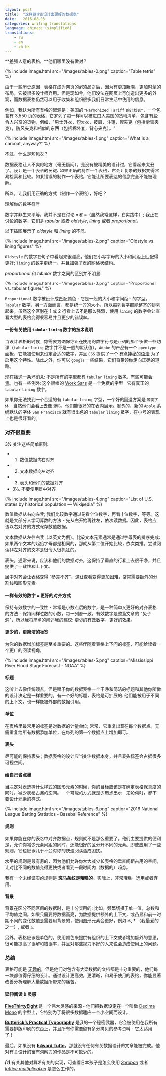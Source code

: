 ```yaml
---
layout: post
title:  "这样做才能设计出更好的数据表"
date:   2016-08-03
categories: writing translations
language: chinese (simplified)
translations: 
    - ru
    - en
    - zh-hk
---
```


**差强人意的表格。**他们哪里没有做对？

{% include image.html src="/images/tables-0.png" caption="Table tetris" %}

由于一些历史原因，表格在成为网页的必须品之后，因为有更加新潮，更加时髦的布局，它被很多设计师弃用。但是现如今，他们没法在网页上再创造出更多的外观，而数据表格仍然可以用于收集和组织很多我们日常生活中使用的信息。

例如，我认为所有表格的起源是：美国的 `"Harmonized Tariff 的计划表"`，一个包含有 3,550 页的表格，它罗列了每一样可以被进口入美国的货物清单，包含有些令人兴奋的货物，例如，"男士外衣，短大衣，披肩，斗篷，厚夹克（包括滑雪夹克），防风夹克和相似的东西（包括棉外套，背心夹克）。"

{% include image.html src="/images/tables-1.png" caption="What is a carcoat, anyway?" %}

不过，什么是短风衣？

数据表格让人不爽的地方（毫无疑问），是没有被精美的设计过，它看起来太丑了。设计是一个表格的关键: 如果正确的制作一个表格，它会让复杂的数据变得容易检索和比较。如果错误的制作一个表格，它能让所要表达的信息完全不能被理解。

所以，让我们用正确的方式（制作一个表格），好吧？

理解你的数字符号

数字并非生来平等。我并不是在讨论 `π` 和 `∞`（虽然我常这样，在实践中）; 我正在讨论的数字，它们是 *tabular* 或者 *oldstyle*, *lining* 或者 *proportional*。 

以下插图展示了 *oldstyle* 和 *lining* 的不同。

{% include image.html src="/images/tables-2.png" caption="Oldstyle vs. lining figures" %}

`Oldstyle` 的数字在句子中看起来很漂亮，他们在小写字母的大小和间距上匹配得更好; `lining` 的数字更统一，并且加强了表的网格状结构。 

*proportional* 和 *tabular* 数字之间的区别并不明显:

{% include image.html src="/images/tables-3.png" caption="Proportional vs. tabular figures" %}

`Proportional` 数字被设计成匹配颜色 - 它是一般的大小和字间距 - 的字型。`Tabular` 数字，另一方面而言，都是统一的的大小，所以每列数字都能整齐的排列起来。虽然这个区别在 1 或 2 行看上去不是那么强烈，使用 `lining` 的数字会让查看大型的表格变得很容易并且更少的错误率。

#### 一份有关使用 `tabular` `lining` 数字的技术说明

当设计表格的时候，你需要为确保你正在使用的数字符号是正确的那个多做一些功课（`tabular` `lining` 数字并不是一般的默认值）。`Adobe` 的产品有一个 `opentype` 面板，它能被使用来设定合适的数字，并且 `CSS` 提供了一个 [有点神秘的语法](https://css-tricks.com/almanac/properties/f/font-feature-settings) 为了启用这个特性。除此之外，你可以 `google` 一些结果，它们将带领你走向正确的道路。

现在播送一条坏消息: 不是所有的字型都有 `tabular` `lining` 数字。[有些可能会贵](https://www.myfonts.com/fonts/fontfont/ff-meta/)。也有一些例外: 这个很棒的 [Work Sans](https://fonts.google.com/specimen/Work+Sans) 是一个免费的字型，它有真正的 `tabular` `lining` 数字。

如果你无法找到一个合适的有 `tabular` `lining` 字型，一个好的回退方案是 `等宽字体` -  当然他们会看上去像 `源码`，他们能很好的在表内展示。额外的，新的 `Apple` 系统默认的字体 `San Francisco` 就有很出色的 `tabular` `lining` 数字，在小号的表现上也是很好看的。

### 对齐很重要

3½ 关注这些简单原则:

* 1. 数值数据向右对齐
* 2. 文本数据向左对齐
* 3. 表头和他们的数据对齐
* 3½. 不要使用居中对齐

{% include image.html src="/images/tables-4.png" caption="List of U.S. states by historical population — Wikipedia" %}

数值数据从右向左读; 我们比较数字通过先看个位数字，再看十位数字，等等。这就是大部分人学习算数的方法 - 先从右开始再往左，依次读数据。因此，表格应该以右对齐的方式保存数值数据。

文本数据从左往右读（以英文为例）。比较文本元素通常是通过字母表的排序完成: 如果两个文本的起始字母都是相同的，那就从第二位开始比较，依次类推。尝试阅读非左对齐的文本是很令人很抓狂的。

表头，通常来说，应该和他们的数据对齐。这保持了垂直的行看上去很干净，并且提供了一致性和上下文。

居中对齐会让表格变得 “参差不齐”，这让查看变得更加困难，常常需要额外的分割线和图形元素。

#### 一样有效的数字 = 更好的对齐方式

保持有效数字的一致性 - 常常是小数点后的数字，是一种简单又更好的对齐表格的方法 - 保持同样位数的小数，每一列都一致。有效数字是整篇文章的 "兔子洞"，所以我将简单的阐述我的建议: 更少的有效数字，更好的效果。

#### 更少的，更简洁的标签

为你的数据增加标签是至关重要的。这些伴随着表格上下问的标签，可能给读者一个更广的阅读视角。

{% include image.html src="/images/tables-5.png" caption="Mississippi River Flood Stage Forecast - NOAA" %}

#### 标题

这听上去像传统观点，但是赋予你的数据表格一个干净和简洁的标题和其他你所做的设计决定是一样重要的。有一个好的标题，表格是可扩展的: 他们能被用于不同的上下文，也一样能被外部的数据引用。

#### 单位

在表格里最常用的标签是对数据的计量单位; 常常，它重复出现在每个数据点。无需重复给所有数据添加单位，在每列的第一个数据点上增加即可。

#### 表头

尽可能的保持表头；数据表格的设计应当关注数据本身，并且表头标签会占据很多可视空间。

#### 给自己省点墨

当决定对表选择什么样式的图形元素的时候，你的目标应该是在确定表格保真度的同时，减少表格占据的空间。一个可能的方式就是少用点墨水 - 无论何时，都不要设计元素的样式。

{% include image.html src="/images/tables-6.png" caption="2016 National League Batting Statistics - BaseballReference" %}

#### 规则

如果你能在你的表格中对齐数据点，规则就不是那么重要了。他们主要提供的便利是，允许你减少元素间距的同时，还能很好的区分开不同的元素。即使应用了一些规则，它也应该几乎不会对你的快速阅读造成困扰。

水平的规则是最有用的，因为他们允许你大大减少长表格的垂直间距占用的空间，让对比不同的数值变得更快或者看到一段时间内（数据的）趋势。

我有一个未经证实的规则是 **斑马条纹是糟糕的**。实际上，非常糟糕。选用或者弃用。

#### 背景

背景在区分不同区间的数据时，是十分实用的: 比如，频繁切换于单一值，总数和平均值之间。如果只需要将数据高亮，为数据提供额外的上下文，或凸显和前一时期不同的变化数值是需要用背景的，使用图形元素会更好，例如 ✻, † （我最爱的之一）, 或者 ▵.

另外，表格应该是单色的。使用颜色来提供有组织的上下文或者增加额外的意思，很可能提高了误解和错误率，并且对那些视力不好的人来说会造成使用上的问题。

### 总结

表格可能是 [无趣的](https://medium.com/mission-log/well-designed-interfaces-look-boring-568faa4559e0#.e6301amez)，但是他们对包含有大梁数据的文档都是十分重要的，他们每一块都值得仔细的设计。通过设计更高效，更清晰，和易于使用的表格，你能显著改善分析理解大量数据所带来的痛苦。

#### 延伸阅读 & 灵感

[**FiveThirtyEight**](http://fivethirtyeight.com/features/the-rise-and-rise-of-nneka-ogwumike/) 是一个伟大灵感的来源 - 他们把数据设定在一个叫做 [Decima Mono](https://www.myfonts.com/fonts/tipografiaramis/decima-mono/) 的字型上，它特别为了将很多数据适应一个小空间而设计。

[**Butterick’s Practical Typography**](http://practicaltypography.com/) 是我的一个秘密武器，它会被使用在我所有需要排版印刷的东西上，并且所有你需要留有多分拷贝的参考资料 - 它太适用了！

最后，如果没有 [**Edward Tufte**](http://www.edwardtufte.com/bboard/q-and-a-fetch-msg?msg_id=00041I)，那就没有任何有关数据设计的文章能被完成。他对有关设计的富有洞察力的作品是不可缺少的。

***[1]*** 有关其他对算术有关的实现，可查看日本孩子是怎么使用 [*Soroban*](https://www.youtube.com/watch?v=Px_hvzYS3_Y) 或者 [*lattice multiplication*](https://www.khanacademy.org/math/arithmetic/multiplication-division/lattice-multiplication/v/lattice-multiplication) 是怎么工作的。